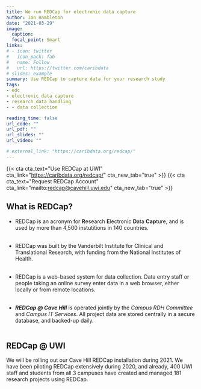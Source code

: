 ```yaml
---
title: We run REDCap for electronic data capture
author: Ian Hambleton
date: "2021-03-29"
image:
  caption:
  focal_point: Smart
links:
# - icon: twitter
#   icon_pack: fab
#   name: Follow
#   url: https://twitter.com/caribdata
# slides: example
summary: Use REDCap to capture data for your research study
tags:
- edc
- electronic data capture
- research data handling
- - data collection

reading_time: false
url_code: ""
url_pdf: ""
url_slides: ""
url_video: ""

# external_link: "https://caribdata.org/redcap/"
---
```


{{< cta cta_text="Use REDCap at UWI" cta_link="https://caribdata.org/redcap/" cta_new_tab="true" >}}
{{< cta cta_text="Request REDCap Account" cta_link="mailto:redcap@cavehill.uwi.edu" cta_new_tab="true" >}}


## What is REDCap?
- REDCap is an acronym for **R**esearch **E**lectronic **D**ata **Cap**ture, and is used by more than 4,500 instutitions in 140 countries. <br><br>
    
- REDCap was built by the Vanderbilt Institute for Clinical and Translational Research, with funding from the National Institutes of Health.<br><br>

- REDCap is a web-based system for data collection. Data entry staff or people taking an online survey enter data in a web browser, either locally or from remote locations.<br><br> 
  
- **_REDCap @ Cave Hill_** is operated jointly by the _Campus RDH Committee_ and _Campus IT Services_. All project data are stored centrally in a secure database, and backed-up daily.<br><br>

## REDCap @ UWI
We will be rolling out our Cave Hill REDCap installation during 2021. We have been piloting REDCap extensively during 2020, and already, 400 UWI staff and students from all 3 campuses have created and managed 181 research projects using REDCap. 


